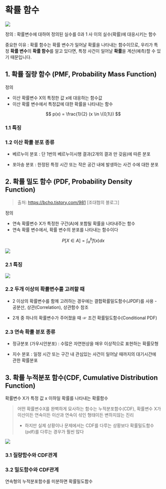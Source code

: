 # 확률 함수 

![](https://i.imgur.com/7qAV4Wh.png)

정의 : 확률변수에 대하여 정의된 실수를 0과 1 사 이의 실수(확률)에 대응시키는 함수

중요한 이유 : 확률 함수는 확률 변수가 일어날 확률을 나타내는 함수이므로, 우리가 특정 **확률 변수**의 **확률 함수**를 알고 있다면, 특정 사건이 일어날 **확률**을 계산(예측)할 수 있기 때문입니다.


## 1. 확률 질량 함수 (PMF, Probability Mass Function)

정의 
- 이산 확률변수 X의 특정한 값 x에 대응하는 함수값
- 이산 확률 변수에서 특정값에 대한 확률을 나타내는 함수


$$
p(x) = \frac{1}{2} (x \in \{0,1\})
$$

### 1.1 특징

### 1.2 이산 확률 분포 종류 

- 베르누이 분포 : 단 1번의 베르누이시행 결과(2개의 결과 만 갖음)에 따른 분포

- 포아송 분포 : 한정된 특정 시간 또는 작은 공간 내에 발생하는 사건 수에 대한 분포

## 2. 확률 밀도 함수 (PDF, Probability Density Function)

> 출처: https://bcho.tistory.com/981 [조대협의 블로그]

정의 
- 연속 확률변수 X가 특정한 구간(A)에 포함될 확률을 나타내주는 함수
- 연속 확률 변수에서, 확률 변수의 분포를 나타내는 함수이다



$$
P[X \in A] = \int_a^b f(x) dx
$$

![](http://i.imgur.com/XcQGMwk.png)

### 2.1 특징

![](http://i.imgur.com/09wpDGV.png)

### 2.2 두개 이상의 확률변수를 고려할 때

- 2 이상의 확률변수를 함께 고려하는 경우에는 결합확률밀도함수(JPDF)를 사용
      - 공분산, 상관(Correlation), 상관함수 참조

- 2개 중 하나의 확률변수가 주어졌을 때 ☞ 조건 확률밀도함수(Conditional PDF)

### 2.3 연속 확률 분포 종류 

- 정규분포 (가우시안분포) : 수많은 자연현상을 매우 이상적으로 표현하는 확률모형

- 지수 분포 : 일정 시간 또는 구간 내 관심있는 사건이 일어날 때까지의 대기시간에 관한 확률분포


## 3. 확률 누적분포 함수(CDF, Cumulative Distribution Function)



확률변수 X가 특정 값 x 이하일 확률를 나타내는 확률함수


> 어떤 확률변수X를 완벽하게 묘사하는 함수는 누적분포함수(CDF), 확률변수 X가 이산이든 연속이든 이산과 연속이 섞인 형태이든 변하지않는 진리 
> - 하지만 실제 상황이나 문제에서는 CDF를 다루는 상황보다 확률밀도함수(pdf)를 다루는 경우가 훨씬 많다

![](http://i.imgur.com/CgB62gC.png)


### 3.1 질량함수와 CDF관계



### 3.2 밀도함수와 CDF관계 

연속형의 누적분포함수를 미분하면 확률밀도함수